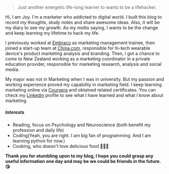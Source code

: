 

> Just another energetic life-long learner to wants to be a lifehacker.   


Hi, I am Joy. I'm a marketer who addicted to digital world. I built this blog to record my thoughts, study notes and share awesome ideas. Also, it will be my diary to see my growth. As my motto saying, I wants to be the change and keep learning my lifetime to hack my life.

I previously worked at [Embraco](https://www.embraco.com) as marketing management trainee, then joined a start-up team at [China.com](https://www.china.com), responsible for hi-tech wearable device's product marketing analysis and branding. Then, I got a chance to come to New Zealand working as a marketing coordinator in a private education provider, responsible for marketing research, analysis and social media. 

My major was not in Marketing when I was in university. But my passion and working experience proved my capability in marketing field. I keep learning marketing online via [Coursera](https://www.coursera.org) and obtained related certificates. You can check my [Linkedin](https://www.linkedin.com/in/joyhumin/) profile to see what I have learned and what I know about marketing.


##### Interests

- Reading, focus on Psychology and Neuroscience (both benefit my profession and daily life)
- Coding(Yeah, you are right. I am big fan of programming. And I am learning python for now.)
- Cooking, who doesn't love delicious food 🍱🥞🥘

**Thank you for stumbling upon to my blog, I hope you could grasp any useful information one day and may be we could be friends in the future. 😘**

